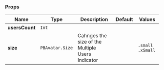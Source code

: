 ### Props
| Name | Type | Description | Default | Values |
| --- | ----------- | --------- | --------- | --------- |
| **usersCount** | `Int` |  |  |  |
| **size** | `PBAvatar.Size` | Cahnges the size of the Multiple Users Indicator |  | `.small` `.xSmall` |
